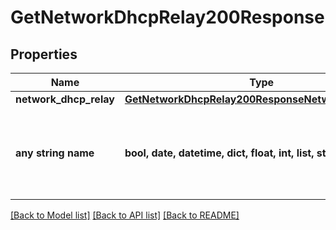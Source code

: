 # GetNetworkDhcpRelay200Response


## Properties
Name | Type | Description | Notes
------------ | ------------- | ------------- | -------------
**network_dhcp_relay** | [**GetNetworkDhcpRelay200ResponseNetworkDhcpRelay**](GetNetworkDhcpRelay200ResponseNetworkDhcpRelay.md) |  | [optional] 
**any string name** | **bool, date, datetime, dict, float, int, list, str, none_type** | any string name can be used but the value must be the correct type | [optional]

[[Back to Model list]](../README.md#documentation-for-models) [[Back to API list]](../README.md#documentation-for-api-endpoints) [[Back to README]](../README.md)


